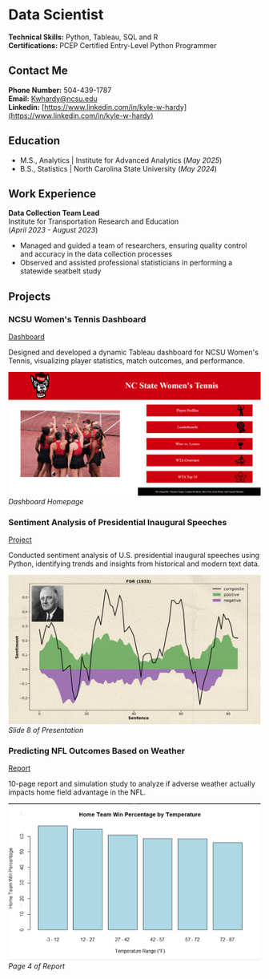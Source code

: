 # Data Scientist 

**Technical Skills:** Python, Tableau, SQL and R   
**Certifications:** PCEP Certified Entry-Level Python Programmer  
## Contact Me 
**Phone Number:** 504-439-1787     
**Email:** Kwhardy@ncsu.edu  
**Linkedin:** [https://www.linkedin.com/in/kyle-w-hardy](https://www.linkedin.com/in/kyle-w-hardy)  

## Education 
- M.S., Analytics | Institute for Advanced Analytics (_May 2025_)
- B.S., Statistics | North Carolina State University (_May 2024_)

## Work Experience
**Data Collection Team Lead**           
Institute for Transportation Research and Education     
(_April 2023 - August 2023_)
- Managed and guided a team of researchers, ensuring quality control and accuracy in the data collection processes
- Observed and assisted professional statisticians in performing a statewide seatbelt study

## Projects

### NCSU Women's Tennis Dashboard
[Dashboard](https://public.tableau.com/app/profile/landon.docherty/viz/NCSUWomensTennis-3-2-2/HomePage)

Designed and developed a dynamic Tableau dashboard for NCSU Women's Tennis, visualizing player statistics, match outcomes, and performance.

![Dashboard Home Page](Dashboard.png)
_Dashboard Homepage_

### Sentiment Analysis of Presidential Inaugural Speeches
[Project](./Text%20Analytics/Orange%207%20Text%20Analytics.pdf)

Conducted sentiment analysis of U.S. presidential inaugural speeches using Python, identifying trends and insights from historical and modern text data.

![FDR Speech Sentiment](./Text%20Analytics/FDR_Speech.png)
_Slide 8 of Presentation_

### Predicting NFL Outcomes Based on Weather
[Report](Predicting_NFL_Outcomes_Based_on_Weather.pdf)

10-page report and simulation study to analyze if adverse weather actually impacts home field advantage in the NFL.

![Home Team Win Percentage by Temperature](Weather_Graph.png)
_Page 4 of Report_




